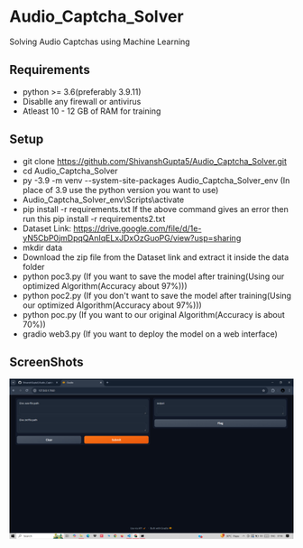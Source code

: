 # Audio_Captcha_Solver

Solving Audio Captchas using Machine Learning

## Requirements

* python >= 3.6(preferably 3.9.11)
* Disablle any firewall or antivirus
* Atleast 10 - 12 GB of RAM for training

## Setup
* git clone https://github.com/ShivanshGupta5/Audio_Captcha_Solver.git
* cd Audio_Captcha_Solver
* py -3.9 -m venv --system-site-packages Audio_Captcha_Solver_env               (In place of 3.9 use the python version you want to use)
* Audio_Captcha_Solver_env\Scripts\activate
* pip install -r requirements.txt
  If the above command gives an error then run this
  pip install -r requirements2.txt
* Dataset Link: https://drive.google.com/file/d/1e-yN5CbP0jmDpqQAnIqELxJDxOzGuoPG/view?usp=sharing
* mkdir data
* Download the zip file from the Dataset link and extract it inside the data folder
* python poc3.py    (If you want to save the model after training(Using our optimized Algorithm(Accuracy about 97%)))
* python poc2.py    (If you don't want to save the model after training(Using our optimized Algorithm(Accuracy about 97%)))
* python poc.py     (If you want to our original Algorithm(Accuracy is about 70%))
* gradio web3.py    (If you want to deploy the model on a web interface)

## ScreenShots
![alt text](image.png)
